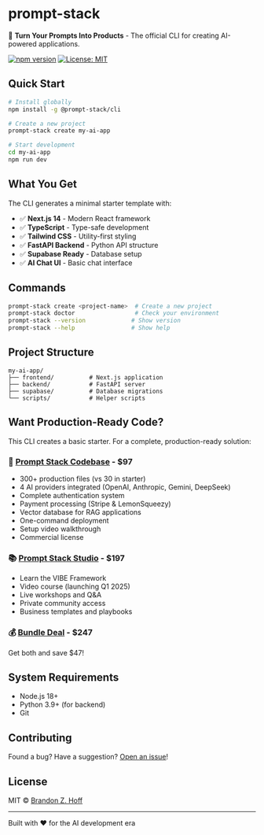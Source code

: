 # prompt-stack

🚀 **Turn Your Prompts Into Products** - The official CLI for creating AI-powered applications.

[![npm version](https://img.shields.io/npm/v/@prompt-stack/cli.svg)](https://www.npmjs.com/package/@prompt-stack/cli)
[![License: MIT](https://img.shields.io/badge/License-MIT-yellow.svg)](https://opensource.org/licenses/MIT)

## Quick Start

```bash
# Install globally
npm install -g @prompt-stack/cli

# Create a new project
prompt-stack create my-ai-app

# Start development
cd my-ai-app
npm run dev
```

## What You Get

The CLI generates a minimal starter template with:

- ✅ **Next.js 14** - Modern React framework
- ✅ **TypeScript** - Type-safe development
- ✅ **Tailwind CSS** - Utility-first styling
- ✅ **FastAPI Backend** - Python API structure
- ✅ **Supabase Ready** - Database setup
- ✅ **AI Chat UI** - Basic chat interface

## Commands

```bash
prompt-stack create <project-name>  # Create a new project
prompt-stack doctor                 # Check your environment
prompt-stack --version             # Show version
prompt-stack --help                # Show help
```

## Project Structure

```
my-ai-app/
├── frontend/          # Next.js application
├── backend/           # FastAPI server
├── supabase/          # Database migrations
└── scripts/           # Helper scripts
```

## Want Production-Ready Code?

This CLI creates a basic starter. For a complete, production-ready solution:

### 🚀 [Prompt Stack Codebase](https://promptstack.com/code) - $97
- 300+ production files (vs 30 in starter)
- 4 AI providers integrated (OpenAI, Anthropic, Gemini, DeepSeek)
- Complete authentication system
- Payment processing (Stripe & LemonSqueezy)
- Vector database for RAG applications
- One-command deployment
- Setup video walkthrough
- Commercial license

### 📚 [Prompt Stack Studio](https://promptstack.com/studio) - $197
- Learn the VIBE Framework
- Video course (launching Q1 2025)
- Live workshops and Q&A
- Private community access
- Business templates and playbooks

### 💰 [Bundle Deal](https://promptstack.com/bundle) - $247
Get both and save $47!

## System Requirements

- Node.js 18+
- Python 3.9+ (for backend)
- Git

## Contributing

Found a bug? Have a suggestion? [Open an issue](https://github.com/prompt-stack/prompt-stack/issues)!

## License

MIT © [Brandon Z. Hoff](https://twitter.com/hoffdigital)

---

Built with ❤️ for the AI development era
